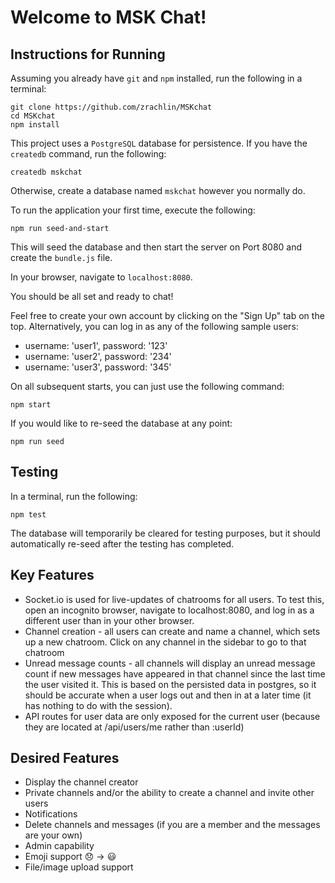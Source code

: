 # Welcome to MSK Chat!

## Instructions for Running

Assuming you already have `git` and `npm` installed, run the following in a terminal:

```
git clone https://github.com/zrachlin/MSKchat
cd MSKchat
npm install
```

This project uses a `PostgreSQL` database for persistence. If you have the `createdb` command, run the following:

```
createdb mskchat
```

Otherwise, create a database named `mskchat` however you normally do.

To run the application your first time, execute the following:

```
npm run seed-and-start
```

This will seed the database and then start the server on Port 8080 and create the `bundle.js` file.

In your browser, navigate to `localhost:8080`.

You should be all set and ready to chat!

Feel free to create your own account by clicking on the "Sign Up" tab on the top. Alternatively, you can log in as any of the following sample users:

- username: 'user1', password: '123'
- username: 'user2', password: '234'
- username: 'user3', password: '345'

On all subsequent starts, you can just use the following command:

```
npm start
```

If you would like to re-seed the database at any point:

```
npm run seed
```

## Testing

In a terminal, run the following:

```
npm test
```

The database will temporarily be cleared for testing purposes, but it should automatically re-seed after the testing has completed.

## Key Features

- Socket.io is used for live-updates of chatrooms for all users. To test this, open an incognito browser, navigate to localhost:8080, and log in as a different user than in your other browser.
- Channel creation - all users can create and name a channel, which sets up a new chatroom. Click on any channel in the sidebar to go to that chatroom
- Unread message counts - all channels will display an unread message count if new messages have appeared in that channel since the last time the user visited it. This is based on the persisted data in postgres, so it should be accurate when a user logs out and then in at a later time (it has nothing to do with the session).
- API routes for user data are only exposed for the current user (because they are located at /api/users/me rather than :userId)

## Desired Features

- Display the channel creator
- Private channels and/or the ability to create a channel and invite other users
- Notifications
- Delete channels and messages (if you are a member and the messages are your own)
- Admin capability
- Emoji support :disappointed: -> :smiley:
- File/image upload support
